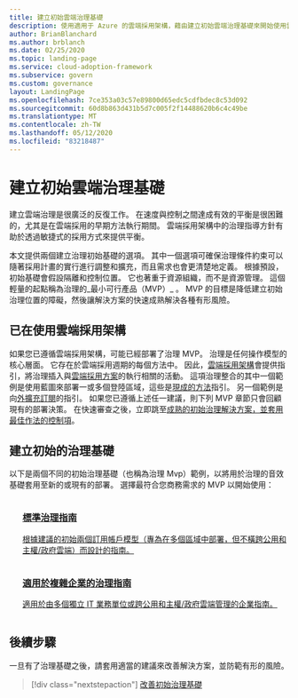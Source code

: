 ```yaml
---
title: 建立初始雲端治理基礎
description: 使用適用于 Azure 的雲端採用架構，藉由建立初始雲端治理基礎來開始使用雲端治理。
author: BrianBlanchard
ms.author: brblanch
ms.date: 02/25/2020
ms.topic: landing-page
ms.service: cloud-adoption-framework
ms.subservice: govern
ms.custom: governance
layout: LandingPage
ms.openlocfilehash: 7ce353a03c57e89800d65edc5cdfbdec8c53d092
ms.sourcegitcommit: 60d8b863d431b5d7c005f2f14488620b6c4c49be
ms.translationtype: MT
ms.contentlocale: zh-TW
ms.lasthandoff: 05/12/2020
ms.locfileid: "83218487"
---
```

# <a name="establish-an-initial-cloud-governance-foundation"></a>建立初始雲端治理基礎

建立雲端治理是很廣泛的反復工作。 在速度與控制之間達成有效的平衡是很困難的，尤其是在雲端採用的早期方法執行期間。 雲端採用架構中的治理指導方針有助於透過敏捷式的採用方式來提供平衡。

本文提供兩個建立治理初始基礎的選項。 其中一個選項可確保治理條件約束可以隨著採用計畫的實行進行調整和擴充，而且需求也會更清楚地定義。 根據預設，初始基礎會假設隔離和控制位置。 它也著重于資源組織，而不是資源管理。 這個輕量的起點稱為治理的_最小可行產品（MVP）_ 。 MVP 的目標是降低建立初始治理位置的障礙，然後讓解決方案的快速成熟解決各種有形風險。

## <a name="already-using-the-cloud-adoption-framework"></a>已在使用雲端採用架構

如果您已遵循雲端採用架構，可能已經部署了治理 MVP。 治理是任何操作模型的核心層面。 它存在於雲端採用週期的每個方法中。 因此，[雲端採用架構](../index.yml)會提供指引，將治理插入與[雲端採用方案](../plan/index.md)的執行相關的活動。 這項治理整合的其中一個範例是使用藍圖來部署一或多個登陸區域，這些是[現成的方法](../ready/index.md)指引。 另一個範例是向[外擴充訂閱](../ready/azure-best-practices/scale-subscriptions.md)的指引。 如果您已遵循上述任一建議，則下列 MVP 章節只會回顧現有的部署決策。 在快速審查之後，立即跳至[成熟的初始治理解決方案，並套用最佳作法的控制項](./foundation-improvements.md)。

## <a name="establish-an-initial-governance-foundation"></a>建立初始的治理基礎

以下是兩個不同的初始治理基礎（也稱為治理 Mvp）範例，以將用於治理的音效基礎套用至新的或現有的部署。 選擇最符合您商務需求的 MVP 以開始使用：

<!-- markdownlint-disable MD033 -->

<ul class="panelContent cardsZ">
<li style="display: flex; flex-direction: column;">
    <a href="./guides/standard/index.md" style="display: flex; flex-direction: column; flex: 1 0 auto;">
        <div class="cardSize" style="flex: 1 0 auto; display: flex;">
            <div class="cardPadding" style="display: flex;">
                <div class="card">
                    <div class="cardText">
                        <h3>標準治理指南</h3>
                        <p>根據建議的初始兩個訂用帳戶模型（專為在多個區域中部署，但不橫跨公用和主權/政府雲端）而設計的指南。</p>
                    </div>
                </div>
            </div>
        </div>
    </a>
</li>
<li style="display: flex; flex-direction: column;">
    <a href="./guides/complex/index.md" style="display: flex; flex-direction: column; flex: 1 0 auto;">
        <div class="cardSize" style="flex: 1 0 auto; display: flex;">
            <div class="cardPadding" style="display: flex;">
                <div class="card">
                    <div class="cardText">
                        <h3>適用於複雜企業的治理指南</h3>
                        <p>適用於由多個獨立 IT 業務單位或跨公用和主權/政府雲端管理的企業指南。</p>
                    </div>
                </div>
            </div>
        </div>
    </a>
</li>
</ul>
<!-- markdownlint-enable MD033 -->

## <a name="next-steps"></a>後續步驟

一旦有了治理基礎之後，請套用適當的建議來改善解決方案，並防範有形的風險。

> [!div class="nextstepaction"]
> [改善初始治理基礎](./foundation-improvements.md)

